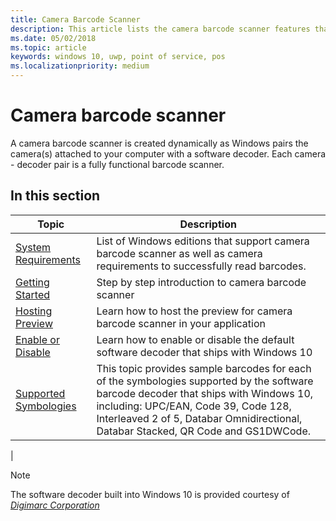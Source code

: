 ```yaml
---
title: Camera Barcode Scanner
description: This article lists the camera barcode scanner features that are available for UWP apps and links to the how-to articles that show how to use them.
ms.date: 05/02/2018
ms.topic: article
keywords: windows 10, uwp, point of service, pos
ms.localizationpriority: medium
---
```

# Camera barcode scanner
A camera barcode scanner is created dynamically as Windows pairs the camera(s) attached to your computer with a software decoder.  Each camera - decoder pair is a fully functional barcode scanner.   

## In this section
|Topic |Description |
|------|------------|
| [System Requirements](pos-camerabarcode-system-requirements.md)  | List of Windows editions that support camera barcode scanner as well as camera requirements to successfully read barcodes. |
| [Getting Started](pos-camerabarcode-get-started.md)              | Step by step introduction to camera barcode scanner |
| [Hosting Preview](pos-camerabarcode-hosting-preview.md)          | Learn how to host the preview for camera barcode scanner in your application |
| [Enable or Disable](pos-camerabarcode-enable-disable.md)         | Learn how to enable or disable the default software decoder that ships with Windows 10 |
| [Supported Symbologies](pos-camerabarcode-symbologies.md) | This topic provides sample barcodes for each of the symbologies supported by the software barcode decoder that ships with Windows 10, including: UPC/EAN, Code 39, Code 128, Interleaved 2 of 5, Databar Omnidirectional, Databar Stacked, QR Code and GS1DWCode. |
| 

> [!NOTE]
> The software decoder built into Windows 10 is provided courtesy of  [*Digimarc Corporation*](https://www.digimarc.com/)
